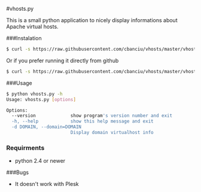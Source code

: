 #vhosts.py

This is a small python application to nicely display informations about Apache virtual hosts.


###Instalation

```sh
$ curl -s https://raw.githubusercontent.com/cbanciu/vhosts/master/vhosts.py > vhosts.py
```

Or if you prefer running it directly from github

```sh 
$ curl -s https://raw.githubusercontent.com/cbanciu/vhosts/master/vhosts.py | python -
```


###Usage

```sh
$ python vhosts.py -h
Usage: vhosts.py [options]

Options:
  --version             show program's version number and exit
  -h, --help            show this help message and exit
  -d DOMAIN, --domain=DOMAIN
                        Display domain virtualhost info
```

### Requirments

* python 2.4 or newer

###Bugs

* It doesn't work with Plesk

